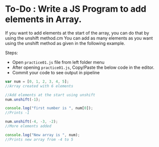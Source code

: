 # To-Do : Write a JS Program to add elements in Array.


If you want to add elements at the start of the array, you can do that by using the unshift method.cm You can add as many elements as you want using the unshift method as given in the following example.

Steps:

- Open `practice01.js` file from left folder menu
- After opening `practice01.js`, Copy/Paste the below code in the editor.
- Commit your code to see output in pipeline

```js
var num = [0, 1, 2, 3, 4, 5];
//Array created with 6 elements

//Add elements at the start using unshift
num.unshift(-1);

console.log("first number is ", num[0]);
//Prints -1

num.unshift(-4, -3, -2);
//More elements added

console.log("New array is ", num);
//Prints new array from -4 to 5
```
